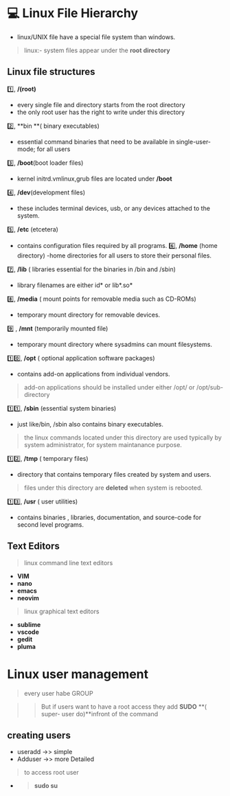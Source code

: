 # 💻 Linux File Hierarchy
- linux/UNIX file have a special file system than windows.

> linux:- system files appear under the **root directory**

## Linux file structures
1️⃣, **/(root)**
 - every single file and directory starts from the root directory
 - the only root user has the right to write under this directory

2️⃣, **bin **( binary executables)
 - essential command binaries that need to be available in single-user-mode; for all users

3️⃣, **/boot**(boot loader files)
 - kernel initrd.vmlinux,grub files are located under **/boot**

4️⃣,  **/dev**(development files)
 - these includes terminal devices, usb, or any devices attached to the system.

5️⃣, **/etc** (etcetera)

 - contains configuration files required by all programs.
6️⃣, **/home** (home directory)
-home directories for all users to store their personal files.


7️⃣, **/lib** ( libraries essential for the binaries in /bin and /sbin)

 - library filenames are either id* or lib*.so*

8️⃣, **/media** ( mount points for removable media such as CD-ROMs)

- temporary mount directory for removable devices.

9️⃣ , **/mnt** (temporarily mounted file)

- temporary mount directory where sysadmins can mount filesystems.

1️⃣0️⃣, **/opt** ( optional application software packages)
 - contains add-on applications from individual vendors.
 > add-on applications should be installed under either /opt/ or /opt/sub-directory

1️⃣1️⃣, **/sbin** (essential system binaries)
 - just like/bin, /sbin also contains binary executables.
 > the linux commands located under this directory are used typically by system administrator, for system maintanance purpose.

1️⃣2️⃣, **/tmp** ( temporary files)
 - directory that contains temporary files created by system and users.
 > files under this directory are **deleted** when system is rebooted.

1️⃣3️⃣, **/usr** ( user utilities)
 - contains binaries , libraries, documentation, and source-code for second level programs.

## Text Editors
> linux command line text editors
 - **VIM**
 - **nano**
 - **emacs**
 - **neovim**

>linux graphical text editors

 - **sublime**
 - **vscode**
 - **gedit**
 - **pluma**


# Linux user management 
> every user habe GROUP

>  > But if users want to have a root access they add **SUDO** **( super- user do)**infront of the command 


## creating users

- useradd ->> simple
- Adduser ->> more Detailed

> to access root user 
 - > **sudo su**

